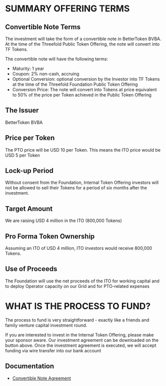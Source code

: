 # SUMMARY OFFERING TERMS

## Convertible Note Terms

The investment will take the form of a convertible note in BetterToken BVBA.  At the time of the Threefold Public Token Offering, the note will convert into TF Tokens.

The convertible note will have the following terms:

- Maturity: 1 year
- Coupon: 2% non-cash, accruing
- Optional Conversion:  optional conversion by the Investor into TF Tokens at the time of the Threefold Foundation Public Token Offering
- Conversion Price:  The note will convert into Tokens at price equivalent to 50% of the price per Token achieved in the Public Token Offering


## The Issuer

BetterToken BVBA

## Price per Token

The PTO price will be USD 10 per Token.
This means the ITO price would be USD 5 per Token

## Lock-up Period

Without consent from the Foundation, Internal Token Offering investors will not be allowed to sell their Tokens for a period of six months after the investment.

## Target Amount

We are raising USD 4 million in the ITO (800,000 Tokens)

## Pro Forma Token Ownership

Assuming an ITO of USD 4 million, ITO investors would receive 800,000 Tokens.

## Use of Proceeds

The Foundation will use the net proceeds of the ITO for working capital and to deploy Operator capacity on our Grid and for PTO-related expenses


# WHAT IS THE PROCESS TO FUND?

The process to fund is very straightforward - exactly like a friends and family venture capital investment round.

If you are interested to invest in the Internal Token Offering, please make your sponsor aware.  Our investment agreement can be downloaded on the button above.  Once the investment agreement is executed, we will accept funding via wire transfer into our bank account

## Documentation

- [Convertible Note Agreement](http://tiny.cc/tf_ito_investment_agr)

